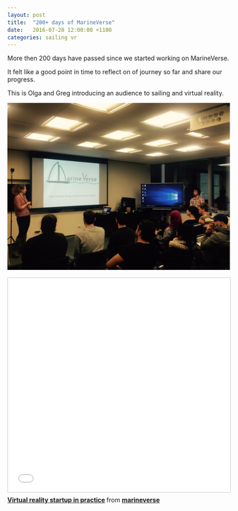 ```yaml
---
layout: post
title:  "200+ days of MarineVerse"
date:   2016-07-28 12:00:00 +1100
categories: sailing vr
---
```


More then 200 days have passed since we started working on MarineVerse.

It felt like a good point in time to reflect on of journey so far and share our progress.

This is Olga and Greg introducing an audience to sailing and virtual reality.

![VR presentation](/assets/marineversejul2016.jpg)

<iframe src="//www.slideshare.net/slideshow/embed_code/key/t7l2fLq5GEg69n" width="595" height="485" frameborder="0" marginwidth="0" marginheight="0" scrolling="no" style="border:1px solid #CCC; border-width:1px; margin-bottom:5px; max-width: 100%;" allowfullscreen> </iframe> <div style="margin-bottom:5px"> <strong> <a href="//www.slideshare.net/marineverse/virtual-reality-startup-in-practice" title="Virtual reality startup in practice" target="_blank">Virtual reality startup in practice</a> </strong> from <strong><a href="//www.slideshare.net/marineverse" target="_blank">marineverse</a></strong> </div>